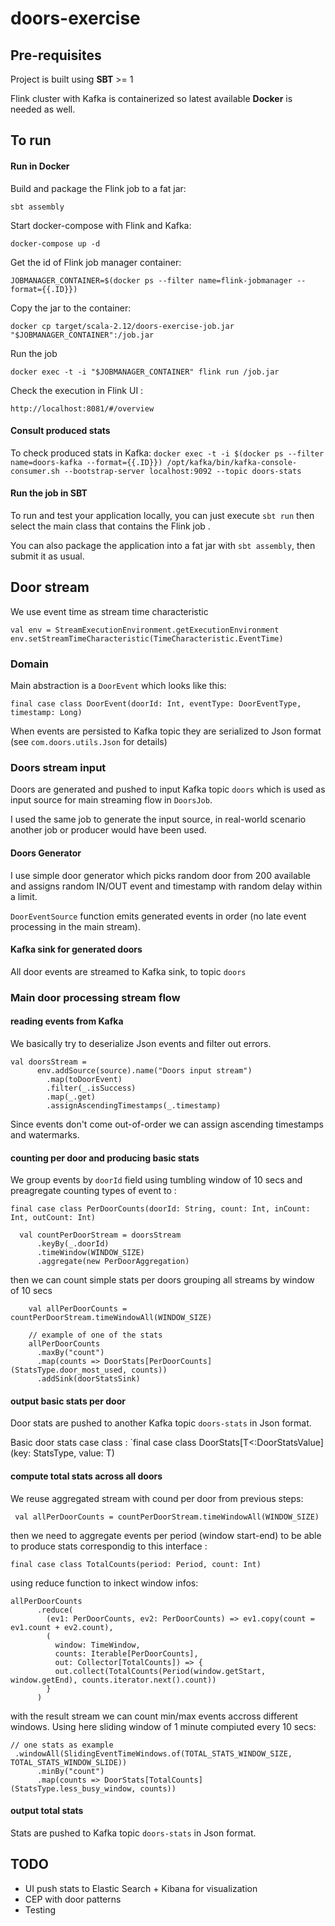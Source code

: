 # doors-exercise

## Pre-requisites
Project is built using **SBT**  >= 1 

Flink cluster with Kafka is containerized so latest available **Docker** is needed as well.
 
## To run

#### Run in Docker

Build and package the Flink job to a fat jar:

`sbt assembly`

Start docker-compose with Flink and Kafka:

`docker-compose up -d`

Get the id of Flink job manager container:

`JOBMANAGER_CONTAINER=$(docker ps --filter name=flink-jobmanager --format={{.ID}})`


Copy the jar to the container:

`docker cp target/scala-2.12/doors-exercise-job.jar "$JOBMANAGER_CONTAINER":/job.jar`

Run the job 

`docker exec -t -i "$JOBMANAGER_CONTAINER" flink run /job.jar`

Check the execution in Flink UI : 

`http://localhost:8081/#/overview`


#### Consult produced stats
To check produced stats  in Kafka:
`docker exec -t -i $(docker ps --filter name=doors-kafka --format={{.ID}}) /opt/kafka/bin/kafka-console-consumer.sh --bootstrap-server localhost:9092 --topic doors-stats
` 


#### Run the job in SBT

To run and test your application locally, you can just execute `sbt run` then select the main class that contains the Flink job . 

You can also package the application into a fat jar with `sbt assembly`, then submit it as usual.


 
## Door stream
We use event time as stream time characteristic
``` 
val env = StreamExecutionEnvironment.getExecutionEnvironment
env.setStreamTimeCharacteristic(TimeCharacteristic.EventTime)
```

### Domain

Main abstraction is a `DoorEvent` which looks like this:
```
final case class DoorEvent(doorId: Int, eventType: DoorEventType, timestamp: Long)
```
When events are persisted to Kafka topic they are serialized to Json format (see `com.doors.utils.Json` for details)
 

### Doors stream input
Doors are generated and pushed to input Kafka topic `doors` which is used as input source for main streaming flow in `DoorsJob`.

I used the same job to generate the input source, in real-world scenario another job or producer would have been used. 

#### Doors Generator
I use simple door generator which picks random door from 200 available and assigns random IN/OUT event and timestamp with random delay within a limit.

`DoorEventSource` function emits generated  events in order (no late event processing in the main stream).


#### Kafka sink for generated doors
All door events are streamed to Kafka sink, to topic `doors`


 
### Main door processing stream flow
#### reading events from Kafka
We basically try to deserialize Json events and filter out errors.

```
val doorsStream =
      env.addSource(source).name("Doors input stream")
        .map(toDoorEvent)
        .filter(_.isSuccess)
        .map(_.get)
        .assignAscendingTimestamps(_.timestamp)
```

Since events don't come out-of-order we can assign ascending timestamps and watermarks.


#### counting per door and producing basic stats
We group   events by `doorId` field using tumbling window of 10 secs and preagregate counting types of event to : 
``` 
final case class PerDoorCounts(doorId: String, count: Int, inCount: Int, outCount: Int)

  val countPerDoorStream = doorsStream
      .keyBy(_.doorId)
      .timeWindow(WINDOW_SIZE)
      .aggregate(new PerDoorAggregation)

```

then we can count simple stats per doors grouping all streams by window of 10 secs
```
    val allPerDoorCounts = countPerDoorStream.timeWindowAll(WINDOW_SIZE)
    
    // example of one of the stats
    allPerDoorCounts
      .maxBy("count")
      .map(counts => DoorStats[PerDoorCounts](StatsType.door_most_used, counts))
      .addSink(doorStatsSink)
```

        
#### output basic stats per door
Door stats are pushed to another Kafka topic `doors-stats` in Json format.

Basic door stats case class :
`final case class DoorStats[T<:DoorStatsValue](key: StatsType, value: T)


#### compute total stats across all doors
We reuse aggregated stream with cound per door from previous steps:

` val allPerDoorCounts = countPerDoorStream.timeWindowAll(WINDOW_SIZE)`

then we need to aggregate events per period (window start-end)
to be able to produce stats correspondig to this interface : 
```
final case class TotalCounts(period: Period, count: Int) 
```

using reduce function to inkect window infos:
```
allPerDoorCounts
      .reduce(
        (ev1: PerDoorCounts, ev2: PerDoorCounts) => ev1.copy(count = ev1.count + ev2.count),
        (
          window: TimeWindow,
          counts: Iterable[PerDoorCounts],
          out: Collector[TotalCounts]) => {
          out.collect(TotalCounts(Period(window.getStart, window.getEnd), counts.iterator.next().count))
        }
      )
```

with the result stream we can count min/max events accross different windows. Using here sliding window of 1 minute compiuted every 10 secs:

```
// one stats as example
 .windowAll(SlidingEventTimeWindows.of(TOTAL_STATS_WINDOW_SIZE, TOTAL_STATS_WINDOW_SLIDE))
      .minBy("count")
      .map(counts => DoorStats[TotalCounts](StatsType.less_busy_window, counts))
```
#### output total  stats
Stats are pushed to  Kafka topic `doors-stats` in Json format.


## TODO
- UI push stats to Elastic Search + Kibana for visualization
- CEP with door patterns
- Testing